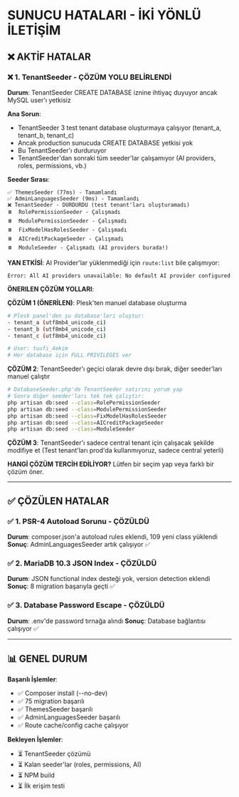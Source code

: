 # SUNUCU HATALARI - İKİ YÖNLÜ İLETİŞİM

## ❌ AKTİF HATALAR

### ❌ 1. TenantSeeder - ÇÖZÜM YOLU BELİRLENDİ

**Durum**: TenantSeeder CREATE DATABASE iznine ihtiyaç duyuyor ancak MySQL user'ı yetkisiz

**Ana Sorun**: 
- TenantSeeder 3 test tenant database oluşturmaya çalışıyor (tenant_a, tenant_b, tenant_c)
- Ancak production sunucuda CREATE DATABASE yetkisi yok
- Bu TenantSeeder'ı durduruyor
- TenantSeeder'dan sonraki tüm seeder'lar çalışamıyor (AI providers, roles, permissions, vb.)

**Seeder Sırası**:
```
✅ ThemesSeeder (77ms) - Tamamlandı
✅ AdminLanguagesSeeder (9ms) - Tamamlandı  
❌ TenantSeeder - DURDURDU (test tenant'ları oluşturamadı)
⏸️  RolePermissionSeeder - Çalışmadı
⏸️  ModulePermissionSeeder - Çalışmadı
⏸️  FixModelHasRolesSeeder - Çalışmadı
⏸️  AICreditPackageSeeder - Çalışmadı
⏸️  ModuleSeeder - Çalışmadı (AI providers burada!)
```

**YAN ETKİSİ**: AI Provider'lar yüklenmediği için `route:list` bile çalışmıyor:
```
Error: All AI providers unavailable: No default AI provider configured
```

**ÖNERILEN ÇÖZÜM YOLLARI**:

**ÇÖZÜM 1 (ÖNERİLEN)**: Plesk'ten manuel database oluşturma
```bash
# Plesk panel'den şu database'leri oluştur:
- tenant_a (utf8mb4_unicode_ci)
- tenant_b (utf8mb4_unicode_ci)  
- tenant_c (utf8mb4_unicode_ci)

# User: tuufi_4ekim
# Her database için FULL PRIVILEGES ver
```

**ÇÖZÜM 2**: TenantSeeder'ı geçici olarak devre dışı bırak, diğer seeder'ları manuel çalıştır
```bash
# DatabaseSeeder.php'de TenantSeeder satırını yorum yap
# Sonra diğer seeder'ları tek tek çalıştır:
php artisan db:seed --class=RolePermissionSeeder
php artisan db:seed --class=ModulePermissionSeeder
php artisan db:seed --class=FixModelHasRolesSeeder
php artisan db:seed --class=AICreditPackageSeeder
php artisan db:seed --class=ModuleSeeder
```

**ÇÖZÜM 3**: TenantSeeder'ı sadece central tenant için çalışacak şekilde modifiye et
(Test tenant'ları prod'da kullanmıyoruz, sadece central yeterli)

**HANGİ ÇÖZÜM TERCİH EDİLİYOR?** 
Lütfen bir seçim yap veya farklı bir çözüm öner.

---

## ✅ ÇÖZÜLEN HATALAR

### ✅ 1. PSR-4 Autoload Sorunu - ÇÖZÜLDÜ
**Durum**: composer.json'a autoload rules eklendi, 109 yeni class yüklendi
**Sonuç**: AdminLanguagesSeeder artık çalışıyor ✅

### ✅ 2. MariaDB 10.3 JSON Index - ÇÖZÜLDÜ
**Durum**: JSON functional index desteği yok, version detection eklendi
**Sonuç**: 8 migration başarıyla geçti ✅

### ✅ 3. Database Password Escape - ÇÖZÜLDÜ
**Durum**: .env'de password tırnağa alındı
**Sonuç**: Database bağlantısı çalışıyor ✅

---

## 📊 GENEL DURUM

**Başarılı İşlemler**:
- ✅ Composer install (--no-dev)
- ✅ 75 migration başarılı
- ✅ ThemesSeeder başarılı
- ✅ AdminLanguagesSeeder başarılı
- ✅ Route cache/config cache çalışıyor

**Bekleyen İşlemler**:
- ⏳ TenantSeeder çözümü
- ⏳ Kalan seeder'lar (roles, permissions, AI)
- ⏳ NPM build
- ⏳ İlk erişim testi
